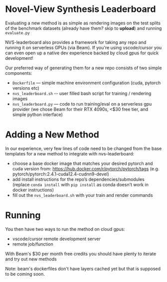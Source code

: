 # Novel-View Synthesis Leaderboard
Evaluating a new method is as simple as rendering images on the test splits of the benchmark datasets (already have them? skip to **upload**) and running `evaluate.py`

NVS-leaderboard also provides a framework for taking any repo and running it on serverless GPUs (via Beam). If you're using vscode/cursor you can even open up a native dev experience backed by cloud gpus for quick development!

Our preferred way of generating them for a new repo consists of two simple components:

- `Dockerfile` — simple machine environment configuration (cuda, pytorch versions etc)
- `nvs_leaderboard.sh` -- user filled bash script for training / rendering images
- `nvs_leaderboard.py` — code to run training/eval on a serverless gpu provider (we chose Beam for their RTX 4090s, <$30 free tier, and simple python interface)

# Adding a New Method
In our experience, very few lines of code need to be changed from the base templates for a new method to integrate with nvs-leaderboard:

- choose a base docker image that matches your desired pytorch and cuda version from: https://hub.docker.com/r/pytorch/pytorch/tags (e.g. pytorch/pytorch:2.4.1-cuda12.4-cudnn9-devel)
- add install instructions for the repo’s dependencies/submodules (replace `conda install` with `pip install` as conda doesn't work in docker instructions)
- fill out the `nvs_leaderboard.sh` with your train and render commands

# Running
You then have two ways to run the method on cloud gpus:
- vscode/cursor remote development server
- remote job/function

With Beam's $30 per month free credits you should have plenty to iterate and try out new methods

Note: beam's dockerfiles don't have layers cached yet but that is supposed to be coming soon. 